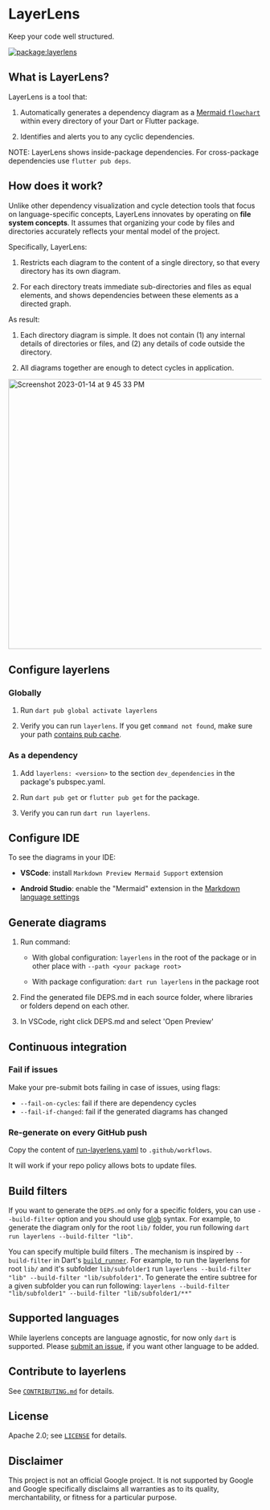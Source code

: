 # LayerLens

Keep your code well structured.

[![package:layerlens](https://img.shields.io/pub/v/layerlens.svg)](https://pub.dev/packages/layerlens)

## What is LayerLens?

LayerLens is a tool that:

1. Automatically generates a dependency diagram as a
[Mermaid `flowchart`](https://mermaid.js.org/syntax/flowchart.html)
within every directory of your Dart or Flutter package.

2. Identifies and alerts you to any cyclic dependencies.

NOTE: LayerLens shows inside-package dependencies. For cross-package dependencies use `flutter pub deps`.

## How does it work?

Unlike other dependency visualization and cycle detection tools that focus on language-specific concepts,
LayerLens innovates by operating on **file system concepts**. It assumes that organizing your code by files
and directories accurately reflects your mental model of the project.

Specifically, LayerLens:

1. Restricts each diagram to the content of a single directory,
so that every directory has its own diagram.

3. For each directory treats immediate sub-directories and files as equal elements,
and shows dependencies between these elements as a directed graph.

As result: 

1. Each directory diagram is simple. It does not contain (1) any internal details of directories or files, and (2)
any details of code outside the directory.

2. All diagrams together are enough to detect cycles in application.

<img width="536" alt="Screenshot 2023-01-14 at 9 45 33 PM" src="https://user-images.githubusercontent.com/12115586/212524921-5221785f-692d-4464-a230-0f620434e2c5.png">

## Configure layerlens

### Globally

1. Run `dart pub global activate layerlens`

2. Verify you can run `layerlens`. If you get `command not found`, make sure
   your path [contains pub cache](https://dart.dev/tools/pub/cmd/pub-global#running-a-script-from-your-path).

### As a dependency

1. Add `layerlens: <version>` to the section `dev_dependencies` in the package's pubspec.yaml.

2. Run `dart pub get` or `flutter pub get` for the package.

3. Verify you can run `dart run layerlens`.

## Configure IDE

To see the diagrams in your IDE:

- **VSCode**: install `Markdown Preview Mermaid Support` extension

- **Android Studio**: enable the "Mermaid" extension in the
  [Markdown language settings](https://www.jetbrains.com/help/idea/markdown-reference.html)

## Generate diagrams

1. Run command:

   - With global configuration: `layerlens` in the root of the package or
   in other place with `--path <your package root>`

   - With package configuration: `dart run layerlens` in the package root

2. Find the generated file DEPS.md in each source folder, where
   libraries or folders depend on each other.

3. In VSCode, right click DEPS.md and select 'Open Preview'

## Continuous integration

### Fail if issues

Make your pre-submit bots failing in case of issues, using flags:

* `--fail-on-cycles`: fail if there are dependency cycles
* `--fail-if-changed`: fail if the generated diagrams has changed

### Re-generate on every GitHub push

Copy the content of [run-layerlens.yaml](https://github.com/polina-c/layerlens/blob/main/.github/doc/run-layerlens.yaml)
   to `.github/workflows`.

It will work if your repo policy allows bots to update files.

## Build filters

If you want to generate the `DEPS.md` only for a specific folders, you can use `--build-filter` option and you should use [glob](https://pub.dev/packages/glob) syntax. For example, to generate the diagram only for the root `lib/` folder, you run following `dart run layerlens --build-filter "lib"`.

You can specify multiple build filters . The mechanism is inspired by `--build-filter` in Dart's [`build_runner`](https://github.com/dart-lang/build/blob/master/docs/partial_builds.md). For example, to run the layerlens for root `lib/` and it's subfolder `lib/subfolder1` run `layerlens --build-filter "lib" --build-filter "lib/subfolder1"`. To generate the entire subtree for a given subfolder you can run following: `layerlens --build-filter "lib/subfolder1" --build-filter "lib/subfolder1/**"`

## Supported languages

While layerlens concepts are language agnostic, for now only `dart` is supported.
Please [submit an issue](https://github.com/polina-c/layerlens/issues/new), if you want other language to be added.

## Contribute to layerlens

See [`CONTRIBUTING.md`](CONTRIBUTING.md) for details.

## License

Apache 2.0; see [`LICENSE`](LICENSE) for details.

## Disclaimer

This project is not an official Google project. It is not supported by
Google and Google specifically disclaims all warranties as to its quality,
merchantability, or fitness for a particular purpose.
